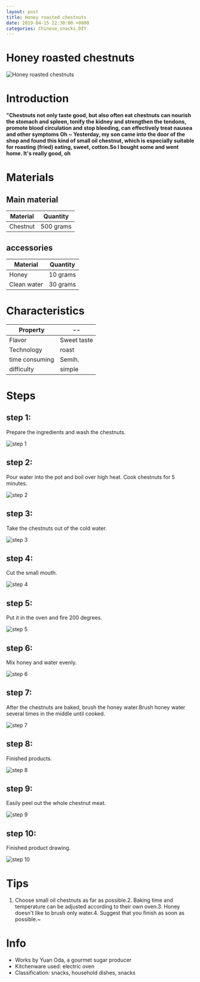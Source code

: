 ```yaml
---
layout: post
title: Honey roasted chestnuts
date: 2019-04-15 22:30:00 +0800
categories: Chinese_snacks_DIY
---
```


# Honey roasted chestnuts

![Honey roasted chestnuts](/img/452731/452731.jpg)

# Introduction

**"Chestnuts not only taste good, but also often eat chestnuts can nourish the stomach and spleen, tonify the kidney and strengthen the tendons, promote blood circulation and stop bleeding, can effectively treat nausea and other symptoms Oh ~ Yesterday, my son came into the door of the shop and found this kind of small oil chestnut, which is especially suitable for roasting (fried) eating, sweet, cotton.So I bought some and went home. It's really good, oh**

# Materials


## Main material

Material|Quantity
--|--
Chestnut|500 grams

## accessories

Material|Quantity
--|--
Honey|10 grams
Clean water|30 grams

# Characteristics

Property|--
--|--
Flavor|Sweet taste
Technology|roast
time consuming|Semih.
difficulty|simple

# Steps

## step 1:

Prepare the ingredients and wash the chestnuts.

![step 1](/img/452731/1.jpg)

## step 2:

Pour water into the pot and boil over high heat. Cook chestnuts for 5 minutes.

![step 2](/img/452731/2.jpg)

## step 3:

Take the chestnuts out of the cold water.

![step 3](/img/452731/3.jpg)

## step 4:

Cut the small mouth.

![step 4](/img/452731/4.jpg)

## step 5:

Put it in the oven and fire 200 degrees.

![step 5](/img/452731/5.jpg)

## step 6:

Mix honey and water evenly.

![step 6](/img/452731/6.jpg)

## step 7:

After the chestnuts are baked, brush the honey water.Brush honey water several times in the middle until cooked.

![step 7](/img/452731/7.jpg)

## step 8:

Finished products.

![step 8](/img/452731/8.jpg)

## step 9:

Easily peel out the whole chestnut meat.

![step 9](/img/452731/9.jpg)

## step 10:

Finished product drawing.

![step 10](/img/452731/10.jpg)

# Tips

1. Choose small oil chestnuts as far as possible.2. Baking time and temperature can be adjusted according to their own oven.3. Honey doesn't like to brush only water.4. Suggest that you finish as soon as possible.~

# Info

- Works by Yuan Oda, a gourmet sugar producer
- Kitchenware used: electric oven
- Classification: snacks, household dishes, snacks